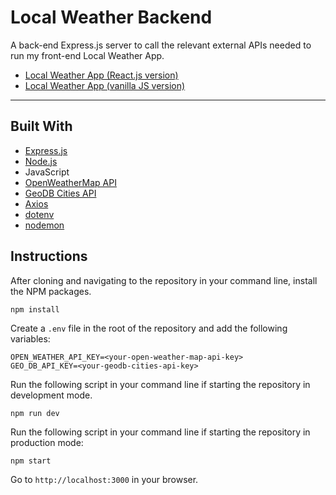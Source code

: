# Local Weather Backend

A back-end Express.js server to call the relevant external APIs needed to run my front-end Local Weather App.

* [Local Weather App (React.js version)](https://github.com/autumnchris/local-weather-app-reactjs)
* [Local Weather App (vanilla JS version)](https://github.com/autumnchris/local-weather-app-vanilla-js)

---

## Built With
* [Express.js](https://expressjs.com)
* [Node.js](https://nodejs.org/en)
* JavaScript
* [OpenWeatherMap API](https://openweathermap.org)
* [GeoDB Cities API](https://rapidapi.com/wirefreethought/api/geodb-cities)
* [Axios](https://axios-http.com)
* [dotenv](https://github.com/motdotla/dotenv)
* [nodemon](https://nodemon.io)

## Instructions

After cloning and navigating to the repository in your command line, install the NPM packages.
```
npm install
```

Create a `.env` file in the root of the repository and add the following variables:
```
OPEN_WEATHER_API_KEY=<your-open-weather-map-api-key>
GEO_DB_API_KEY=<your-geodb-cities-api-key>
```

Run the following script in your command line if starting the repository in development mode.
```
npm run dev
```

Run the following script in your command line if starting the repository in production mode:
```
npm start
```

Go to `http://localhost:3000` in your browser.